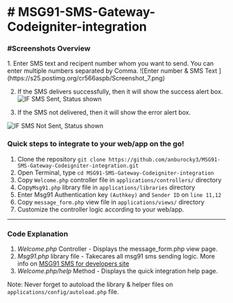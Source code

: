 # # MSG91-SMS-Gateway-Codeigniter-integration

<h3>#Screenshots Overview</h3>
1. Enter SMS text and recipent number whom you want to send. You can enter multiple numbers separated by Comma.
![Enter number & SMS Text ](https://s25.postimg.org/cr566aspb/Screenshot_7.png)

2. If the SMS delivers successfully, then it will show the success alert box.
![IF SMS Sent, Status shown](https://s25.postimg.org/w8ztm8a7j/Screenshot_9.png)

3. If the SMS not delivered, then it will show the error alert box.

![IF SMS Not Sent, Status shown](https://s25.postimg.org/z32yzok3j/Screenshot_8.png)


<h3>Quick steps to integrate to your web/app on the go!</h3>
<ol>
	<li> Clone the repository <code>git clone https://github.com/anburocky3/MSG91-SMS-Gateway-Codeigniter-integration.git</code> </li>
	<li> Open Terminal, type <code>cd MSG91-SMS-Gateway-Codeigniter-integration</code> </li>
	<li> Copy <code>Welcome.php</code> controller file in <code>applications/controllers/</code> directory</li>
	<li> Copy<code>Msg91.php</code> library file in <code>applications/libraries</code> directory</li>
	<li> Enter Msg91 Authentication key <code>(Authkey)</code> and <code>Sender ID</code> on <code>line 11,12</code></li>
	<li> Copy <code>message_form.php</code> view file in <code>applications/views/</code> directory</li>
	<li> Customize the controller logic according to your web/app. </li>

</ol>	
<hr>
<h3><strong>Code Explanation</strong></h3>
<ol>
	<li><em>Welcome.php</em> Controller - Displays the message_form.php view page.</li>
	<li><em>Msg91.php</em> library file -  Takecares all msg91 sms sending logic. More info on <a href="https://msg91.com/sms-for-developers" target="_blank">MSG91 SMS for developers site</a></li>
	<li><em>Welcome.php/help</em> Method - Displays the quick integration help page.</li>
</ol>

<p class="mt5">Note: Never forget to autoload the library & helper files on <code>applications/config/autoload.php</code> file.</p>
